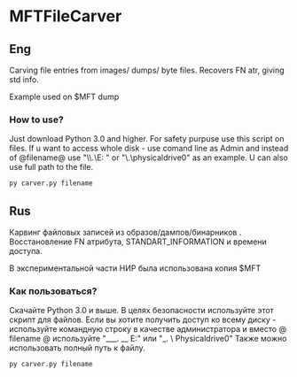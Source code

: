 # MFTFileCarver

## Eng

Carving file entries from images/ dumps/ byte files. Recovers FN atr, giving std info.

Example used on $MFT dump

### How to use?
Just download Python 3.0 and higher.
For safety purpuse use this script on files. If u want to access whole disk -  use comand line as Admin and instead of @filename@ use  "\\\\.\\E: " or "\\.\physicaldrive0" 
as an example.
U can also use full path to the file.
```sh
py carver.py filename
```

## Rus

Карвинг файловых записей из образов/дампов/бинарников . Восстановление FN атрибута, STANDART_INFORMATION и времени доступа.

В экспериментальной части НИР была использована копия $MFT

### Как пользоваться?
Скачайте Python 3.0 и выше.
В целях безопасности используйте этот скрипт для файлов. 
Если вы хотите получить доступ ко всему диску - используйте командную строку в качестве администратора и вместо @ filename @ используйте "\_\_\_\. \_\_ E:" или "\_\. \ Physicaldrive0"
Также можно использовать полный путь к файлу.
```sh
py carver.py filename
```



